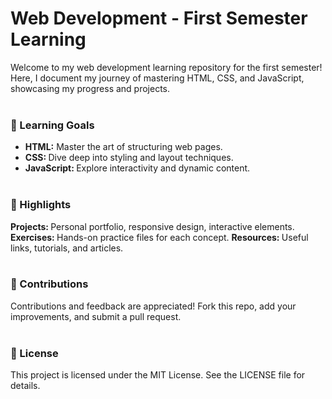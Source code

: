 # Web Development - First Semester Learning
Welcome to my web development learning repository for the first semester! Here, I document my journey of mastering HTML, CSS, and JavaScript, showcasing my progress and projects.
<br></br>

### 🚀 Learning Goals
- <b> HTML:</b> Master the art of structuring web pages.
- <b> CSS: </b> Dive deep into styling and layout techniques.
- <b> JavaScript: </b> Explore interactivity and dynamic content.
<br></br>

### 🌟 Highlights
<b> Projects: </b> Personal portfolio, responsive design, interactive elements.
<b> Exercises: </b> Hands-on practice files for each concept.
<b> Resources: </b> Useful links, tutorials, and articles.
<br></br>

###  🤝 Contributions
Contributions and feedback are appreciated! Fork this repo, add your improvements, and submit a pull request.
<br></br>

###  📝 License
This project is licensed under the MIT License. See the LICENSE file for details.

